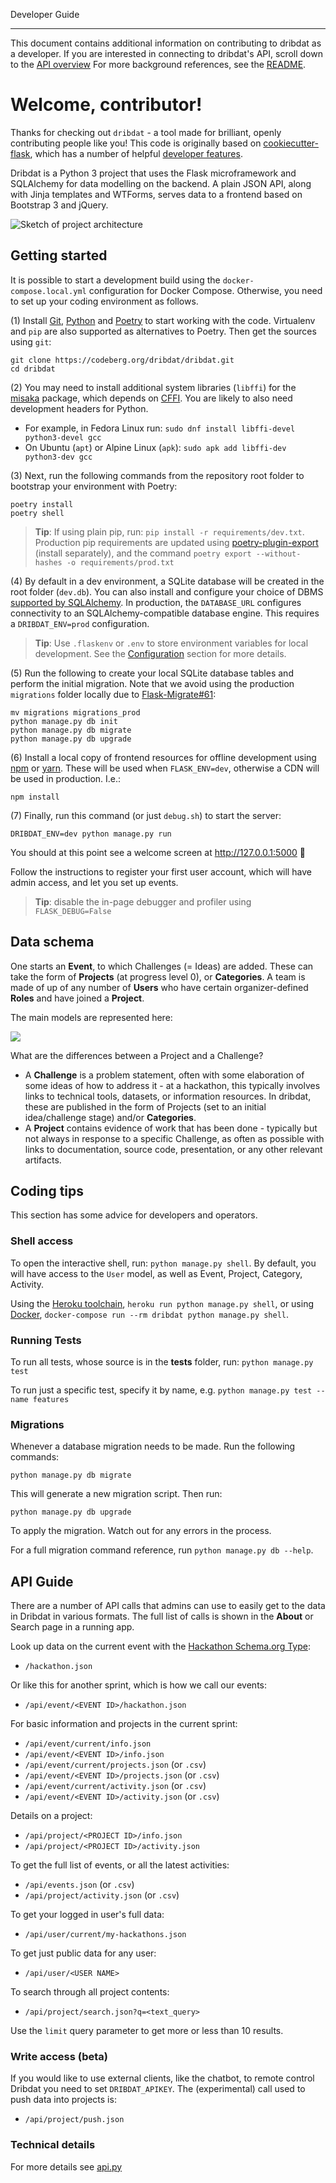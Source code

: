 Developer Guide

---

This document contains additional information on contributing to dribdat as a developer.
If you are interested in connecting to dribdat's API, scroll down to the [API overview](#api-guide)
For more background references, see the [README](https://github.com/dribdat/dribdat#dribdat).

# Welcome, contributor!

Thanks for checking out `dribdat` - a tool made for brilliant, openly contributing people like you!
This code is originally based on [cookiecutter-flask](https://github.com/cookiecutter-flask/cookiecutter-flask),
which has a number of helpful [developer features](https://github.com/cookiecutter-flask/cookiecutter-flask#features).

Dribdat is a Python 3 project that uses the Flask microframework and SQLAlchemy for data modelling on the backend.
A plain JSON API, along with Jinja templates and WTForms, serves data to a frontend based on Bootstrap 3 and jQuery.

![Sketch of project architecture](images/architecture-dribdat.svg.png)

## Getting started

It is possible to start a development build using the `docker-compose.local.yml` configuration for Docker Compose. Otherwise, you need to set up your coding environment as follows.

(1) Install [Git](https://git-scm.com/), [Python](https://python.org) and [Poetry](https://python-poetry.org/) to start working with the code. Virtualenv and `pip` are also supported as alternatives to Poetry. Then get the sources using `git`:

```
git clone https://codeberg.org/dribdat/dribdat.git
cd dribdat
```

(2) You may need to install additional system libraries (`libffi`) for the [misaka](http://misaka.61924.nl/) package, which depends on [CFFI](https://cffi.readthedocs.io/en/latest/installation.html#platform-specific-instructions). You are likely to also need development headers for Python.

- For example, in Fedora Linux run: `sudo dnf install libffi-devel python3-devel gcc`
- On Ubuntu (`apt`) or Alpine Linux (`apk`): `sudo apk add libffi-dev python3-dev gcc`

(3) Next, run the following commands from the repository root folder to bootstrap your environment with Poetry:

```
poetry install
poetry shell
```

> **Tip**: If using plain pip, run: `pip install -r requirements/dev.txt`. Production pip requirements are updated using [poetry-plugin-export](https://github.com/python-poetry/poetry-plugin-export) (install separately), and the command `poetry export --without-hashes -o requirements/prod.txt`

(4) By default in a dev environment, a SQLite database will be created in the root folder (`dev.db`). You can also install and configure your choice of DBMS [supported by SQLAlchemy](http://docs.sqlalchemy.org/en/rel_1_1/dialects/index.html). In production, the `DATABASE_URL` configures connectivity to an SQLAlchemy-compatible database engine. This requires a `DRIBDAT_ENV=prod` configuration.

> **Tip**: Use `.flaskenv` or `.env` to store environment variables for local development. See the [Configuration](#configuration) section for more details.

(5) Run the following to create your local SQLite database tables and perform the initial migration. Note that we avoid using the production `migrations` folder locally due to [Flask-Migrate#61](https://github.com/miguelgrinberg/Flask-Migrate/issues/61):

```
mv migrations migrations_prod
python manage.py db init
python manage.py db migrate
python manage.py db upgrade
```

(6) Install a local copy of frontend resources for offline development using [npm](https://nodejs.org/) or [yarn](https://yarnpkg.com/en/docs/getting-started). These will be used when `FLASK_ENV=dev`, otherwise a CDN will be used in production. I.e.:

`npm install`

(7) Finally, run this command (or just `debug.sh`) to start the server:

```
DRIBDAT_ENV=dev python manage.py run
```

You should at this point see a welcome screen at http://127.0.0.1:5000 🎉

Follow the instructions to register your first user account, which will have admin access, and let you set up events.

> **Tip**: disable the in-page debugger and profiler using `FLASK_DEBUG=False`

## Data schema

One starts an **Event**, to which Challenges (= Ideas) are added. These can take the form of **Projects** (at progress level 0), or **Categories**. A team is made of up of any number of **Users** who have certain organizer-defined **Roles** and have joined a **Project**.

The main models are represented here:

[![](https://mermaid.ink/img/eyJjb2RlIjoiZ3JhcGggVERcbiAgICBFdmVudCAtLS0gUHJvamVjdFxuICAgIFByb2plY3QgLS0tIFVzZXJcbiAgICBQcm9qZWN0IC0tLSBDYXRlZ29yeVxuICAgIFByb2plY3QgLS0tIFByb2dyZXNzXG4gICAgQWN0aXZpdGllcyAtLS0gVXNlciAmIFByb2plY3QgJiBSZXNvdXJjZVxuICAgIFVzZXIgLS0tIFJvbGUiLCJtZXJtYWlkIjp7InRoZW1lIjoiZGVmYXVsdCJ9LCJ1cGRhdGVFZGl0b3IiOmZhbHNlfQ)](https://mermaid-js.github.io/mermaid-live-editor/#/edit/eyJjb2RlIjoiZ3JhcGggVERcbiAgICBFdmVudCAtLS0gUHJvamVjdFxuICAgIFByb2plY3QgLS0tIFVzZXJcbiAgICBQcm9qZWN0IC0tLSBDYXRlZ29yeVxuICAgIFByb2plY3QgLS0tIFByb2dyZXNzXG4gICAgQWN0aXZpdGllcyAtLS0gVXNlciAmIFByb2plY3QgJiBSZXNvdXJjZVxuICAgIFVzZXIgLS0tIFJvbGUiLCJtZXJtYWlkIjp7InRoZW1lIjoiZGVmYXVsdCJ9LCJ1cGRhdGVFZGl0b3IiOmZhbHNlfQ)

What are the differences between a Project and a Challenge?

- A **Challenge** is a problem statement, often with some elaboration of some ideas of how to address it - at a hackathon, this typically involves links to technical tools, datasets, or information resources. In dribdat, these are published in the form of Projects (set to an initial idea/challenge stage) and/or **Categories**.
- A **Project** contains evidence of work that has been done - typically but not always in response to a specific Challenge, as often as possible with links to documentation, source code, presentation, or any other relevant artifacts.

## Coding tips

This section has some advice for developers and operators.

### Shell access

To open the interactive shell, run: `python manage.py shell`. By default, you will have access to the `User` model, as well as Event, Project, Category, Activity.

Using the [Heroku toolchain](https://devcenter.heroku.com/categories/command-line), `heroku run python manage.py shell`, or using [Docker](https://www.docker.com/), `docker-compose run --rm dribdat python manage.py shell`.

### Running Tests

To run all tests, whose source is in the **tests** folder, run: `python manage.py test`

To run just a specific test, specify it by name, e.g. `python manage.py test --name features`

### Migrations

Whenever a database migration needs to be made. Run the following commands:

```
python manage.py db migrate
```

This will generate a new migration script. Then run:

```
python manage.py db upgrade
```

To apply the migration. Watch out for any errors in the process.

For a full migration command reference, run `python manage.py db --help`.


## API Guide

There are a number of API calls that admins can use to easily get to the data in Dribdat in various formats. The full list of calls is shown in the **About** or Search page in a running app.

Look up data on the current event with the [Hackathon Schema.org Type](https://schema.org/Hackathon):

- `/hackathon.json`

Or like this for another sprint, which is how we call our events:

- `/api/event/<EVENT ID>/hackathon.json`

For basic information and projects in the current sprint:

- `/api/event/current/info.json`
- `/api/event/<EVENT ID>/info.json`
- `/api/event/current/projects.json` (or `.csv`)
- `/api/event/<EVENT ID>/projects.json` (or `.csv`)
- `/api/event/current/activity.json` (or `.csv`)
- `/api/event/<EVENT ID>/activity.json` (or `.csv`)

Details on a project:

- `/api/project/<PROJECT ID>/info.json`
- `/api/project/<PROJECT ID>/activity.json`

To get the full list of events, or all the latest activities:

- `/api/events.json` (or `.csv`)
- `/api/project/activity.json` (or `.csv`)

To get your logged in user's full data:

- `/api/user/current/my-hackathons.json`

To get just public data for any user:

- `/api/user/<USER NAME>`

To search through all project contents:

- `/api/project/search.json?q=<text_query>`

Use the `limit` query parameter to get more or less than 10 results.

### Write access (beta)

If you would like to use external clients, like the chatbot, to remote control Dribdat you need to set `DRIBDAT_APIKEY`. The (experimental) call used to push data into projects is:

- `/api/project/push.json`

### Technical details

For more details see [api.py](https://github.com/dribdat/dribdat/blob/main/dribdat/public/api.py)
